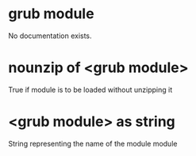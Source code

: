 # grub module

No documentation exists.

# nounzip of &lt;grub module&gt;

True if module is to be loaded without unzipping it

# &lt;grub module&gt; as string

String representing the name of the module module
